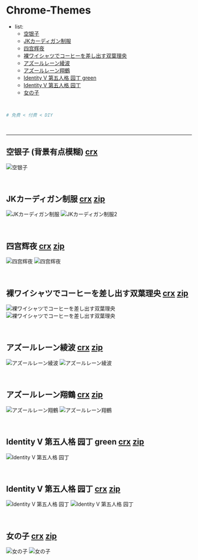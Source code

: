 # Chrome-Themes

- list:
  + [空银子](https://github.com/evilH2O2/Chrome-Themes#%E7%A9%BA%E9%93%B6%E5%AD%90-%E8%83%8C%E6%99%AF%E6%9C%89%E7%82%B9%E6%A8%A1%E7%B3%8A-crx)
  + [JKカーディガン制服](https://github.com/evilH2O2/Chrome-Themes#jk%E3%82%AB%E3%83%BC%E3%83%87%E3%82%A3%E3%82%AC%E3%83%B3%E5%88%B6%E6%9C%8D-crx-zip)
  + [四宫辉夜](https://github.com/evilH2O2/Chrome-Themes#%E5%9B%9B%E5%AE%AB%E8%BE%89%E5%A4%9C-crx-zip)
  + [裸ワイシャツでコーヒーを差し出す双葉理央](https://github.com/evilH2O2/Chrome-Themes#%E8%A3%B8%E3%83%AF%E3%82%A4%E3%82%B7%E3%83%A3%E3%83%84%E3%81%A7%E3%82%B3%E3%83%BC%E3%83%92%E3%83%BC%E3%82%92%E5%B7%AE%E3%81%97%E5%87%BA%E3%81%99%E5%8F%8C%E8%91%89%E7%90%86%E5%A4%AE-crx-zip)
  + [アズールレーン綾波](https://github.com/evilH2O2/Chrome-Themes#%E3%82%A2%E3%82%BA%E3%83%BC%E3%83%AB%E3%83%AC%E3%83%BC%E3%83%B3%E7%B6%BE%E6%B3%A2-crx-zip)
  + [アズールレーン翔鶴](https://github.com/evilH2O2/Chrome-Themes#%E3%82%A2%E3%82%BA%E3%83%BC%E3%83%AB%E3%83%AC%E3%83%BC%E3%83%B3%E7%BF%94%E9%B6%B4-crx-zip)
  + [Identity V 第五人格 园丁 green](https://github.com/evilH2O2/Chrome-Themes#identity-v-%E7%AC%AC%E4%BA%94%E4%BA%BA%E6%A0%BC-%E5%9B%AD%E4%B8%81-green-crx-zip)
  + [Identity V 第五人格 园丁](https://github.com/evilH2O2/Chrome-Themes#identity-v-%E7%AC%AC%E4%BA%94%E4%BA%BA%E6%A0%BC-%E5%9B%AD%E4%B8%81-crx-zip)
  + [女の子](https://github.com/evilH2O2/Chrome-Themes/blob/master/README.md#%E5%A5%B3%E3%81%AE%E5%AD%90-crx-zip)
  
<br>
  
``` bash
# 免费 < 付费 < DIY
```
 
<br>

---

## 空银子 (背景有点模糊) [crx](https://github.com/evilH2O2/Chrome-Themes/blob/master/Themes/%E7%A9%BA%E9%93%B6%E5%AD%90.crx)
![空银子](https://github.com/evilH2O2/Chrome-Themes/blob/master/previews/%E7%A9%BA%E9%93%B6%E5%AD%90.png)

<br>

## JKカーディガン制服 [crx](https://github.com/evilH2O2/Chrome-Themes/blob/master/Themes/JK%E3%82%AB%E3%83%BC%E3%83%87%E3%82%A3%E3%82%AC%E3%83%B3%E5%88%B6%E6%9C%8D.crx) [zip](https://github.com/evilH2O2/Chrome-Themes/blob/master/zip/JK%E3%82%AB%E3%83%BC%E3%83%87%E3%82%A3%E3%82%AC%E3%83%B3%E5%88%B6%E6%9C%8D.zip)
![JKカーディガン制服](https://github.com/evilH2O2/Chrome-Themes/blob/master/previews/JK%E3%82%AB%E3%83%BC%E3%83%87%E3%82%A3%E3%82%AC%E3%83%B3%E5%88%B6%E6%9C%8D.png)
![JKカーディガン制服2](https://github.com/evilH2O2/Chrome-Themes/blob/master/previews/JK%E3%82%AB%E3%83%BC%E3%83%87%E3%82%A3%E3%82%AC%E3%83%B3%E5%88%B6%E6%9C%8D2.png)

<br>

## 四宫辉夜 [crx](https://github.com/evilH2O2/Chrome-Themes/blob/master/Themes/%E5%9B%9B%E5%AE%AB%E8%BE%89%E5%A4%9C.crx) [zip](https://github.com/evilH2O2/Chrome-Themes/blob/master/zip/%E5%9B%9B%E5%AE%AB%E8%BE%89%E5%A4%9C.zip)
![四宫辉夜](https://github.com/evilH2O2/Chrome-Themes/blob/master/previews/%E5%9B%9B%E5%AE%AB%E8%BE%89%E5%A4%9C.png)
![四宫辉夜](https://github.com/evilH2O2/Chrome-Themes/blob/master/previews/%E5%9B%9B%E5%AE%AB%E8%BE%89%E5%A4%9C2.png)

<br>

## 裸ワイシャツでコーヒーを差し出す双葉理央 [crx](https://github.com/evilH2O2/Chrome-Themes/blob/master/Themes/%E8%A3%B8%E3%83%AF%E3%82%A4%E3%82%B7%E3%83%A3%E3%83%84%E3%81%A7%E3%82%B3%E3%83%BC%E3%83%92%E3%83%BC%E3%82%92%E5%B7%AE%E3%81%97%E5%87%BA%E3%81%99%E5%8F%8C%E8%91%89%E7%90%86%E5%A4%AE.crx) [zip](https://github.com/evilH2O2/Chrome-Themes/blob/master/zip/%E8%A3%B8%E3%83%AF%E3%82%A4%E3%82%B7%E3%83%A3%E3%83%84%E3%81%A7%E3%82%B3%E3%83%BC%E3%83%92%E3%83%BC%E3%82%92%E5%B7%AE%E3%81%97%E5%87%BA%E3%81%99%E5%8F%8C%E8%91%89%E7%90%86%E5%A4%AE.zip)
![裸ワイシャツでコーヒーを差し出す双葉理央](https://github.com/evilH2O2/Chrome-Themes/blob/master/previews/%E8%A3%B8%E3%83%AF%E3%82%A4%E3%82%B7%E3%83%A3%E3%83%84%E3%81%A7%E3%82%B3%E3%83%BC%E3%83%92%E3%83%BC%E3%82%92%E5%B7%AE%E3%81%97%E5%87%BA%E3%81%99%E5%8F%8C%E8%91%89%E7%90%86%E5%A4%AE.png)
![裸ワイシャツでコーヒーを差し出す双葉理央](https://github.com/evilH2O2/Chrome-Themes/blob/master/previews/%E8%A3%B8%E3%83%AF%E3%82%A4%E3%82%B7%E3%83%A3%E3%83%84%E3%81%A7%E3%82%B3%E3%83%BC%E3%83%92%E3%83%BC%E3%82%92%E5%B7%AE%E3%81%97%E5%87%BA%E3%81%99%E5%8F%8C%E8%91%89%E7%90%86%E5%A4%AE2.png)

<br>

## アズールレーン綾波 [crx](https://github.com/evilH2O2/Chrome-Themes/blob/master/Themes/%E3%82%A2%E3%82%BA%E3%83%BC%E3%83%AB%E3%83%AC%E3%83%BC%E3%83%B3%E7%B6%BE%E6%B3%A2.crx) [zip](https://github.com/evilH2O2/Chrome-Themes/blob/master/zip/%E3%82%A2%E3%82%BA%E3%83%BC%E3%83%AB%E3%83%AC%E3%83%BC%E3%83%B3%E7%B6%BE%E6%B3%A2.zip)
![アズールレーン綾波](https://github.com/evilH2O2/Chrome-Themes/blob/master/previews/%E3%82%A2%E3%82%BA%E3%83%BC%E3%83%AB%E3%83%AC%E3%83%BC%E3%83%B3%E7%B6%BE%E6%B3%A2.png)
![アズールレーン綾波](https://github.com/evilH2O2/Chrome-Themes/blob/master/previews/%E3%82%A2%E3%82%BA%E3%83%BC%E3%83%AB%E3%83%AC%E3%83%BC%E3%83%B3%E7%B6%BE%E6%B3%A22.png)

<br>

## アズールレーン翔鶴 [crx](https://github.com/evilH2O2/Chrome-Themes/blob/master/Themes/%E3%82%A2%E3%82%BA%E3%83%BC%E3%83%AB%E3%83%AC%E3%83%BC%E3%83%B3%E7%BF%94%E9%B6%B4.crx) [zip](https://github.com/evilH2O2/Chrome-Themes/blob/master/zip/%E3%82%A2%E3%82%BA%E3%83%BC%E3%83%AB%E3%83%AC%E3%83%BC%E3%83%B3%E7%BF%94%E9%B6%B4.zip)
![アズールレーン翔鶴](https://github.com/evilH2O2/Chrome-Themes/blob/master/previews/%E3%82%A2%E3%82%BA%E3%83%BC%E3%83%AB%E3%83%AC%E3%83%BC%E3%83%B3%E7%BF%94%E9%B6%B4.png)
![アズールレーン翔鶴](https://github.com/evilH2O2/Chrome-Themes/blob/master/previews/%E3%82%A2%E3%82%BA%E3%83%BC%E3%83%AB%E3%83%AC%E3%83%BC%E3%83%B3%E7%BF%94%E9%B6%B42.png)

<br>

## Identity V 第五人格 园丁 green [crx](https://github.com/evilH2O2/Chrome-Themes/blob/master/Themes/Identity%20V%20%E7%AC%AC%E4%BA%94%E4%BA%BA%E6%A0%BC%20%E5%9C%92%E4%B8%81%20green.crx) [zip](https://github.com/evilH2O2/Chrome-Themes/blob/master/zip/Identity%20V%20%E7%AC%AC%E4%BA%94%E4%BA%BA%E6%A0%BC%20%E5%9C%92%E4%B8%81%20green.zip)
![Identity V 第五人格 园丁](https://github.com/evilH2O2/Chrome-Themes/blob/master/previews/Identity%20V%20%E7%AC%AC%E4%BA%94%E4%BA%BA%E6%A0%BC%20%E5%9C%92%E4%B8%81%20green.png)

<br>

## Identity V 第五人格 园丁 [crx](https://github.com/evilH2O2/Chrome-Themes/blob/master/Themes/Identity%20V%20%E7%AC%AC%E4%BA%94%E4%BA%BA%E6%A0%BC%20%E5%9B%AD%E4%B8%81.crx) [zip](https://github.com/evilH2O2/Chrome-Themes/blob/master/zip/Identity%20V%20%E7%AC%AC%E4%BA%94%E4%BA%BA%E6%A0%BC%20%E5%9B%AD%E4%B8%81.zip)
![Identity V 第五人格 园丁](https://github.com/evilH2O2/Chrome-Themes/blob/master/previews/Identity%20V%20%E7%AC%AC%E4%BA%94%E4%BA%BA%E6%A0%BC%20%E5%9B%AD%E4%B8%81.png)
![Identity V 第五人格 园丁](https://github.com/evilH2O2/Chrome-Themes/blob/master/previews/Identity%20V%20%E7%AC%AC%E4%BA%94%E4%BA%BA%E6%A0%BC%20%E5%9B%AD%E4%B8%812.png)

<br>

## 女の子 [crx](https://github.com/evilH2O2/Chrome-Themes/blob/master/Themes/%E5%A5%B3%E3%81%AE%E5%AD%90.crx) [zip](https://github.com/evilH2O2/Chrome-Themes/blob/master/zip/%E5%A5%B3%E3%81%AE%E5%AD%90.zip)
![女の子](https://github.com/evilH2O2/Chrome-Themes/blob/master/previews/%E5%A5%B3%E3%81%AE%E5%AD%90.png)
![女の子](https://github.com/evilH2O2/Chrome-Themes/blob/master/previews/%E5%A5%B3%E3%81%AE%E5%AD%902.png)
